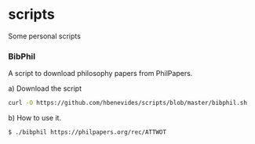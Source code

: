 # scripts

Some personal scripts

### BibPhil

A script to download philosophy papers from PhilPapers.

a) Download the script

```bash
curl -O https://github.com/hbenevides/scripts/blob/master/bibphil.sh
```

b) How to use it.

```bash
$ ./bibphil https://philpapers.org/rec/ATTWOT
```

